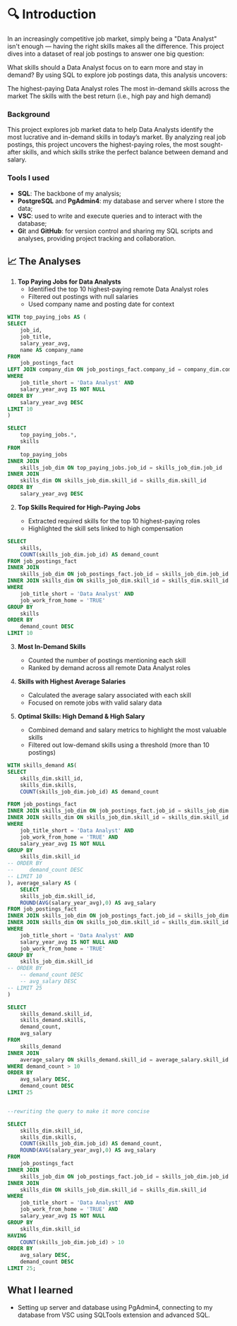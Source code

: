 # 🔍 Introduction

In an increasingly competitive job market, simply being a "Data Analyst" isn't enough — having the right skills makes all the difference. This project dives into a dataset of real job postings to answer one big question:

What skills should a Data Analyst focus on to earn more and stay in demand?
By using SQL to explore job postings data, this analysis uncovers:

The highest-paying Data Analyst roles
The most in-demand skills across the market
The skills with the best return (i.e., high pay and high demand)

### Background

This project explores job market data to help Data Analysts identify the most lucrative and in-demand skills in today’s market. By analyzing real job postings, this project uncovers the highest-paying roles, the most sought-after skills, and which skills strike the perfect balance between demand and salary.

### Tools I used

- **SQL**: The backbone of my analysis;
- **PostgreSQL** and **PgAdmin4**: my database and server where I store the data;
- **VSC**: used to write and execute queries and to interact with the database;
- **Gi**t and **GitHub**: for version control and sharing my SQL scripts and analyses, providing project tracking and collaboration.

## 📈 The Analyses

1. **Top Paying Jobs for Data Analysts**
   - Identified the top 10 highest-paying remote Data Analyst roles
   - Filtered out postings with null salaries
   - Used company name and posting date for context

```sql
WITH top_paying_jobs AS (
SELECT
    job_id,
    job_title,
    salary_year_avg,
    name AS company_name
FROM
    job_postings_fact
LEFT JOIN company_dim ON job_postings_fact.company_id = company_dim.company_id
WHERE
    job_title_short = 'Data Analyst' AND
    salary_year_avg IS NOT NULL
ORDER BY
    salary_year_avg DESC
LIMIT 10
)

SELECT
    top_paying_jobs.*,
    skills
FROM
    top_paying_jobs
INNER JOIN
    skills_job_dim ON top_paying_jobs.job_id = skills_job_dim.job_id
INNER JOIN
    skills_dim ON skills_job_dim.skill_id = skills_dim.skill_id
ORDER BY
    salary_year_avg DESC
```

2. **Top Skills Required for High-Paying Jobs**

   - Extracted required skills for the top 10 highest-paying roles
   - Highlighted the skill sets linked to high compensation

```sql
SELECT
    skills,
    COUNT(skills_job_dim.job_id) AS demand_count
FROM job_postings_fact
INNER JOIN
    skills_job_dim ON job_postings_fact.job_id = skills_job_dim.job_id
INNER JOIN skills_dim ON skills_job_dim.skill_id = skills_dim.skill_id
WHERE
    job_title_short = 'Data Analyst' AND
    job_work_from_home = 'TRUE'
GROUP BY
    skills
ORDER BY
    demand_count DESC
LIMIT 10
```

3. **Most In-Demand Skills**

   - Counted the number of postings mentioning each skill
   - Ranked by demand across all remote Data Analyst roles

4. **Skills with Highest Average Salaries**

   - Calculated the average salary associated with each skill
   - Focused on remote jobs with valid salary data

5. **Optimal Skills: High Demand & High Salary**
   - Combined demand and salary metrics to highlight the most valuable skills
   - Filtered out low-demand skills using a threshold (more than 10 postings)

```sql
WITH skills_demand AS(
SELECT
    skills_dim.skill_id,
    skills_dim.skills,
    COUNT(skills_job_dim.job_id) AS demand_count

FROM job_postings_fact
INNER JOIN skills_job_dim ON job_postings_fact.job_id = skills_job_dim.job_id
INNER JOIN skills_dim ON skills_job_dim.skill_id = skills_dim.skill_id
WHERE
    job_title_short = 'Data Analyst' AND
    job_work_from_home = 'TRUE' AND
    salary_year_avg IS NOT NULL
GROUP BY
    skills_dim.skill_id
-- ORDER BY
--     demand_count DESC
-- LIMIT 10
), average_salary AS (
    SELECT
    skills_job_dim.skill_id,
    ROUND(AVG(salary_year_avg),0) AS avg_salary
FROM job_postings_fact
INNER JOIN skills_job_dim ON job_postings_fact.job_id = skills_job_dim.job_id
INNER JOIN skills_dim ON skills_job_dim.skill_id = skills_dim.skill_id
WHERE
    job_title_short = 'Data Analyst' AND
    salary_year_avg IS NOT NULL AND
    job_work_from_home = 'TRUE'
GROUP BY
    skills_job_dim.skill_id
-- ORDER BY
    -- demand_count DESC
    -- avg_salary DESC
-- LIMIT 25
)

SELECT
    skills_demand.skill_id,
    skills_demand.skills,
    demand_count,
    avg_salary
FROM
    skills_demand
INNER JOIN
    average_salary ON skills_demand.skill_id = average_salary.skill_id
WHERE demand_count > 10
ORDER BY
    avg_salary DESC,
    demand_count DESC
LIMIT 25


--rewriting the query to make it more concise

SELECT
    skills_dim.skill_id,
    skills_dim.skills,
    COUNT(skills_job_dim.job_id) AS demand_count,
    ROUND(AVG(salary_year_avg),0) AS avg_salary
FROM
    job_postings_fact
INNER JOIN
    skills_job_dim ON job_postings_fact.job_id = skills_job_dim.job_id
INNER JOIN
    skills_dim ON skills_job_dim.skill_id = skills_dim.skill_id
WHERE
    job_title_short = 'Data Analyst' AND
    job_work_from_home = 'TRUE' AND
    salary_year_avg IS NOT NULL
GROUP BY
    skills_dim.skill_id
HAVING
    COUNT(skills_job_dim.job_id) > 10
ORDER BY
    avg_salary DESC,
    demand_count DESC
LIMIT 25;
```

## What I learned

- Setting up server and database using PgAdmin4, connecting to my database from VSC using SQLTools extension and advanced SQL.
